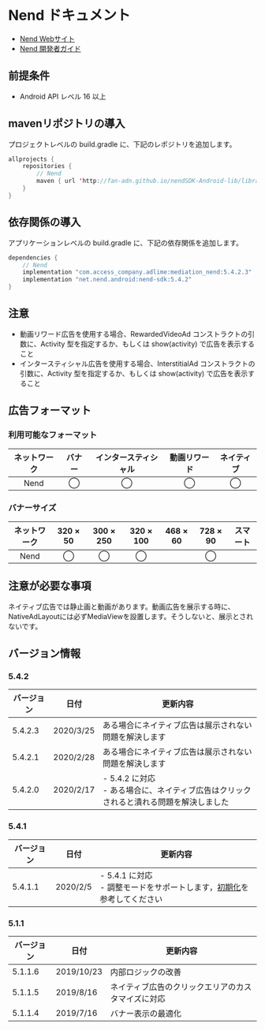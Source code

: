# Nend ドキュメント
- [Nend Webサイト](https://nend.net/)
- [Nend 開発者ガイド](https://github.com/fan-ADN/nendSDK-Android-pub)

## 前提条件
- Android API レベル 16 以上

## mavenリポジトリの導入
プロジェクトレベルの build.gradle に、下記のレポジトリを追加します。

```java
allprojects {
    repositories {
        // Nend
        maven { url 'http://fan-adn.github.io/nendSDK-Android-lib/library' }
    }
}
```

## 依存関係の導入
アプリケーションレベルの build.gradle に、下記の依存関係を追加します。

```java
dependencies {
    // Nend  
    implementation "com.access_company.adlime:mediation_nend:5.4.2.3"
    implementation "net.nend.android:nend-sdk:5.4.2"
}
```

## 注意
- 動画リワード広告を使用する場合、RewardedVideoAd コンストラクトの引数に、Activity 型を指定するか、もしくは show(activity) で広告を表示すること
- インタースティシャル広告を使用する場合、InterstitialAd コンストラクトの引数に、Activity 型を指定するか、もしくは show(activity) で広告を表示すること

## 広告フォーマット
### 利用可能なフォーマット

|ネットワーク|バナー|インタースティシャル|動画リワード|ネイティブ|
|:------: |:---:|:----------:|:------:|:----:|
| Nend | ◯    | ◯          | ◯      | ◯   |

### バナーサイズ
|ネットワーク |320 × 50 |300 × 250 |320 × 100 |468 × 60 |728 × 90  |スマート |
|:------:|:-----:|:------:|:------:|:-----:|:------:|:----:|
| Nend   | ◯     | ◯      | ◯      |       | ◯      |      |

## 注意が必要な事項
ネイティブ広告では静止画と動画があります。動画広告を展示する時に、NativeAdLayoutには必ずMediaViewを設置します。そうしないと、展示とされないです。

## バージョン情報

### 5.4.2
| バージョン    | 日付        | 更新内容                      |
|-------------|-------------|------------------------------|
| 5.4.2.3     | 2020/3/25   | ある場合にネイティブ広告は展示されない問題を解決します |
| 5.4.2.1     | 2020/2/28   | ある場合にネイティブ広告は展示されない問題を解決します |
| 5.4.2.0     | 2020/2/17   | - 5.4.2 に対応<br>- ある場合に、ネイティブ広告はクリックされると潰れる問題を解決しました |

### 5.4.1
| バージョン    | 日付        | 更新内容                      |
|-------------|-------------|------------------------------|
| 5.4.1.1     | 2020/2/5    | - 5.4.1 に対応<br>- 調整モードをサポートします，[初期化](./init.md)を参考してください |

### 5.1.1
| バージョン    | 日付        | 更新内容                      |
|-------------|-------------|-----------------------------|
| 5.1.1.6     | 2019/10/23  | 内部ロジックの改善 |
| 5.1.1.5     | 2019/8/16   | ネイティブ広告のクリックエリアのカスタマイズに対応 |
| 5.1.1.4     | 2019/7/16   | バナー表示の最適化 |